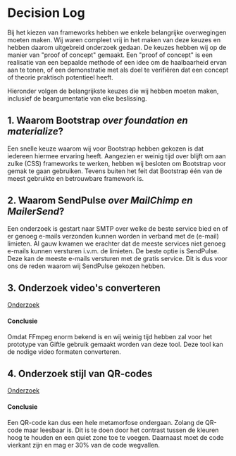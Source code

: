 # Decision Log

Bij het kiezen van frameworks hebben we enkele belangrijke overwegingen moeten maken. Wij waren compleet vrij in het maken van deze keuzes en hebben daarom uitgebreid onderzoek gedaan. De keuzes hebben wij op de manier van "proof of concept" gemaakt. Een "proof of concept" is een realisatie van een bepaalde methode of een idee om de haalbaarheid ervan aan te tonen, of een demonstratie met als doel te verifiëren dat een concept of theorie praktisch potentieel heeft.

Hieronder volgen de belangrijkste keuzes die wij hebben moeten maken, inclusief de beargumentatie van elke beslissing.

## 1. Waarom Bootstrap _over foundation en materialize_?

Een snelle keuze waarom wij voor Bootstrap hebben gekozen is dat iedereen hiermee ervaring heeft. Aangezien er weinig tijd over blijft om aan zulke (CSS) frameworks te werken, hebben wij besloten om Bootstrap voor gemak te gaan gebruiken. Tevens buiten het feit dat Bootstrap één van de meest gebruikte en betrouwbare framework is.

## 2. Waarom SendPulse _over MailChimp en MailerSend_?

Een onderzoek is gestart naar SMTP over welke de beste service bied en of er genoeg e-mails verzonden kunnen worden in verband met de (e-mail) limieten. Al gauw kwamen we erachter dat de meeste services niet genoeg e-mails kunnen versturen i.v.m. de limieten. De beste optie is SendPulse. Deze kan de meeste e-mails versturen met de gratis service. Dit is dus voor ons de reden waarom wij SendPulse gekozen hebben.

## 3. Onderzoek video's converteren

[Onderzoek](https://github.com/HANICA-DWA/sep2021-project-koeskoes/blob/main/koeskoes/3.Sprint2/Onderzoeken/Onderzoek_Video_Converters.md)

#### Conclusie

Omdat FFmpeg enorm bekend is en wij weinig tijd hebben zal voor het prototype van Giftle gebruik gemaakt worden van deze tool. Deze tool kan de nodige video formaten converteren.

## 4. Onderzoek stijl van QR-codes

[Onderzoek](https://github.com/HANICA-DWA/sep2021-project-koeskoes/blob/main/koeskoes/3.Sprint2/Onderzoeken/Onderzoek_qr_stijling.md)

#### Conclusie

Een QR-code kan dus een hele metamorfose ondergaan. Zolang de QR-code maar leesbaar is. Dit is te doen door het contrast tussen de kleuren hoog te houden en een quiet zone toe te voegen. Daarnaast moet de code vierkant zijn en mag er 30% van de code wegvallen.

<!--
Intent

The purpose of this section is to simply record the major decisions that have been made, including both the technology choices (e.g. products, frameworks, etc) and the overall architecture (e.g. the structure of the software, architectural style, decomposition, patterns, etc). For example:

• Why did you choose technology or framework “X” over “Y” and “Z”?
• How did you do this? Product evaluation or proof of concept?
• Were you forced into making a decision about “X” based upon corporate policy or enterprise architecture strategies?
• Why did you choose the selected software architecture? What other options did you consider?
• How do you know that the solution satisfies the major non-functional requirements?
• etc
-->

